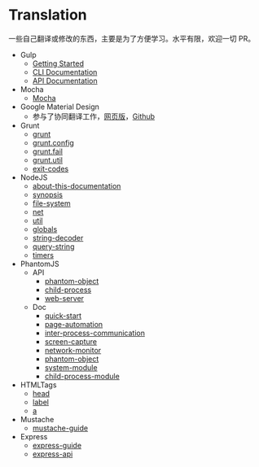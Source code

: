 # Translation

一些自己翻译或修改的东西，主要是为了方便学习。水平有限，欢迎一切 PR。

* Gulp
    * [Getting Started](https://github.com/poppinlp/Lranslation/blob/master/gulp/getting-started.md)
    * [CLI Documentation](https://github.com/poppinlp/Lranslation/blob/master/gulp/CLI.md)
    * [API Documentation](https://github.com/poppinlp/Lranslation/blob/master/gulp/API.md)
* Mocha
    * [Mocha](https://mochacn.github.io/)
* Google Material Design
    * 参与了协同翻译工作，[网页版](http://design.1sters.com/)，[Github](https://github.com/1sters/material_design_zh)
* Grunt
    * [grunt](https://github.com/poppinlp/Lranslation/blob/master/grunt/api/grunt.md)
    * [grunt.config](https://github.com/poppinlp/Lranslation/blob/master/grunt/api/grunt.config.md)
    * [grunt.fail](https://github.com/poppinlp/Lranslation/blob/master/grunt/api/grunt.fail.md)
    * [grunt.util](https://github.com/poppinlp/Lranslation/blob/master/grunt/api/grunt.util.md)
    * [exit-codes](https://github.com/poppinlp/Lranslation/blob/master/grunt/api/exit-codes.md)
* NodeJS
    * [about-this-documentation](https://github.com/poppinlp/Lranslation/blob/master/nodejs/about-this-documentation.md)
    * [synopsis](https://github.com/poppinlp/Lranslation/blob/master/nodejs/synopsis.md)
    * [file-system](https://github.com/poppinlp/Lranslation/blob/master/nodejs/file-system.md)
    * [net](https://github.com/poppinlp/Lranslation/blob/master/nodejs/net.md)
    * [util](https://github.com/poppinlp/Lranslation/blob/master/nodejs/util.md)
    * [globals](https://github.com/poppinlp/Lranslation/blob/master/nodejs/globals.md)
    * [string-decoder](https://github.com/poppinlp/Lranslation/blob/master/nodejs/string-decoder.md)
    * [query-string](https://github.com/poppinlp/Lranslation/blob/master/nodejs/query-string.md)
    * [timers](https://github.com/poppinlp/Lranslation/blob/master/nodejs/timers.md)
* PhantomJS
    * API
        * [phantom-object](https://github.com/poppinlp/Lranslation/blob/master/phantomJS/api/phantom-object.md)
        * [child-process](https://github.com/poppinlp/Lranslation/blob/master/phantomJS/api/child-process.md)
        * [web-server](https://github.com/poppinlp/Lranslation/blob/master/phantomJS/api/web-server.md)
    * Doc
        * [quick-start](https://github.com/poppinlp/Lranslation/blob/master/phantomJS/doc/quick-start.md)
        * [page-automation](https://github.com/poppinlp/Lranslation/blob/master/phantomJS/doc/page-automation.md)
        * [inter-process-communication](https://github.com/poppinlp/Lranslation/blob/master/phantomJS/doc/inter-process-communication.md)
        * [screen-capture](https://github.com/poppinlp/Lranslation/blob/master/phantomJS/doc/screen-capture.md)
        * [network-monitor](https://github.com/poppinlp/Lranslation/blob/master/phantomJS/doc/network-monitor.md)
        * [phantom-object](https://github.com/poppinlp/Lranslation/blob/master/phantomJS/doc/phantom-object.md)
        * [system-module](https://github.com/poppinlp/Lranslation/blob/master/phantomJS/doc/system.md)
        * [child-process-module](https://github.com/poppinlp/Lranslation/blob/master/phantomJS/doc/child-process.md)
* HTMLTags
    * [head](https://github.com/poppinlp/Lranslation/blob/master/HTMLTags/head.md)
    * [label](https://github.com/poppinlp/Lranslation/blob/master/HTMLTags/label.md)
    * [a](https://github.com/poppinlp/Lranslation/blob/master/HTMLTags/a.md)
* Mustache
    * [mustache-guide](https://github.com/poppinlp/Lranslation/blob/master/mustache/mustache-guide.md)
* Express
    * [express-guide](https://github.com/poppinlp/Lranslation/blob/master/express/express-guide.md)
    * [express-api](https://github.com/poppinlp/Lranslation/blob/master/express/express-api.md)
